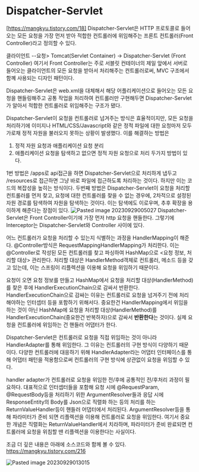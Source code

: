 # Dispatcher-Servlet

[https://mangkyu.tistory.com/18]
Dispatcher-Servlet은 HTTP 프로토콜로 들어오는 모든 요청을 가장 먼저 받아 적합한 컨트롤러에 위임해주는 프론트 컨트롤러(Front Controller)라고 정의할 수 있다.

클라이언트 --요청> Tomcat(Servlet Container) -> Dispatcher-Servlet (Front Controller)
여기서 Front Controller는 주로 서블릿 컨테이너의 제일 앞에서 서버로 들어오는 클라이언트의 모든 요청을 받아서 처리해주는 컨트롤러로써, MVC 구조에서 함꼐 사용되는 디자인 패턴이다.

Dispatcher-Servlet은 web.xml을 대체해서 해당 어플리케이션으로 들어오는 모든 요청을 핸들링해주고 공통 작업을 처리하여 컨트롤러만 구현해두면 Dispatcher-Servlet 가 알아서 적합한 컨트롤러로 위임해주는 구조가 됐다.

Dispatcher-Servlet이 요청을 컨트롤러로 넘겨주는 방식은 효율적이지만, 모든 요청을 처리하기에 이미지나 HTML/CSS/Javascript와 같은 정적 파일에 대한 요청마저 모두 가로채 정적 자원을 불러오지 못하는 상황이 발생했다.
이를 해결하는 방법은

1. 정적 자원 요청과 애플리케이션 요청 분리
2. 애플리케이션 요청을 탐색하고 없으면 정적 자원 요청으로 처리
   두가지 방법이 있다.

1번 방법은 /apps로 api접근을 하면 Dispatcher-Servlet으로 처리하게 냅두고 /resources로 접근하면 그냥 바로 파일에 접근하도록 처리하는 것이다. 하지만 이는 코드의 복잡성을 높히는 방식이다.
두번째 방법은 Dispatcher-Servlet이 요청을 처리할 컨트롤러를 먼저 찾고, 요청에 대한 컨트롤러를 찾을 수 없는 경우에, 2차적으로 설정된 자원 경로를 탐색하여 자원을 탐색하는 것이다. 이는 탐색에도 이로우며, 추후 확장을 용이하게 해준다는 장점이 있다.
![Pasted image 20230929005027](https://github.com/Owonie/TIL/assets/70142275/6aa82ca5-6e98-491d-b88a-f9c73c094575)
Dispatcher-Servlet은 Front Controller이기에 가장 먼저 http 요청을 핸들한다. 그렇기에 Interceptor는 Dispatcher-Servlet와 Controller 사이에 있다.

어느 컨트롤러가 요청을 처리할 수 있는지 식별하는 과정을 HandlerMapping이 해준다.
@Controller방식은 RequestMappingHandlerMapping가 처리한다. 이는 @Controller로 작성된 모든 컨트롤러를 찾고 파싱하여 HashMap으로 <요청 정보, 처리할 대상> 관리한다.
처리할 대상은 HandlerMethod객체로 컨트롤러, 메소드 등을 갖고 있는데, 이는 스프링이 리플렉션을 이용해 요청을 위임하기 때문이다.

요청이 오면 요청 정보를 만들고 HashMap에서 요청을 처리할 대상(HandlerMethod)를 찾은 후에 HandlerExecutionChain으로 감싸서 반환한다. HandlerExecutionChain으로 감싸는 이유는 컨트롤러로 요청을 넘겨주기 전에 처리해야하는 인터셉터 등을 포함하기 위해서다.
중요한건 HandlerMapping에서 위임을 하는 것이 아닌 HashMap에 요청을 처리할 대상(HandlerMethod)를 HandlerExecutionChain(중요한건 반복하자)으로 감싸서 **반환한다**는 것이다. 실제 요청을 컨트롤러에 위임하는 건 핸들러 어댑터가 한다.

Dispatcher-Servlet은 컨트롤러로 요청을 직접 위임하는 것이 아니라 HandlerAdapter를 통해 위임한다. 그 이유는 컨트롤러의 구현 방식이 다양하기 때문이다. 다양한 컨트롤러에 대응하기 위해 HandlerAdapter라는 어댑터 인터페이스를 통해 어댑터 패턴을 적용함으로써 컨트롤러의 구현 방식에 상관없이 요청을 위임할 수 있다.

handler adapter가 컨트롤러로 요청을 위임한 전/후에 공통적인 전/후처리 과정이 필요하다. 대표적으로 인터셉터들을 포함해 요청 시에 @RequestParam, @RequestBody등을 처리하기 위한 ArgumentResolver들과 응답 시에 ResponseEntity의 Body를 Json으로 직렬화 하는 등의 처리를 하는 ReturnValueHandler등이 핸들러 어댑터에서 처리된다. ArgumentResolver등을 통해 파라미터가 준비 되면 리플렉션을 이용해 컨트롤러로 요청을 위임한다. 여기서 중요한 개념은 직렬화는 ReturnValueHandler에서 치라하며, 파라미터가 준비 완료되면 컨트롤러에 요청을 위침할 땐 리플렉션을 이용한다는 사실이다.

조금 더 깊은 내용은 아래에 소스코드와 함께 볼 수 있다.
https://mangkyu.tistory.com/216

![Pasted image 20230929013015](https://github.com/Owonie/TIL/assets/70142275/8789aad0-95ba-44d3-83ee-773063ea7547)
